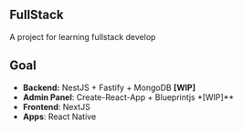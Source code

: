 ## FullStack

A project for learning fullstack develop

## Goal

- **Backend:** NestJS + Fastify + MongoDB **[WIP]**
- **Admin Panel**: Create-React-App + Blueprintjs \*[WIP]\*\*
- **Frontend**: NextJS
- **Apps**: React Native
